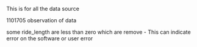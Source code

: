 This is for all the data source

1101705 observation of data

some ride_length are less than zero which are remove
    - This can indicate error on the software or user error

